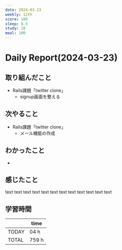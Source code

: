 ```yaml
---
date: 2024-03-23
weekly: 12th
score: 100
sleep: 8.5
study: 10
meal: 100
---
```

# Daily Report(2024-03-23)
## 取り組んだこと
- Rails課題「twitter clone」
	- signup画面を整える
## 次やること
- Rails課題「twitter clone」
	- メール機能の作成
## わかったこと
- 
## 感じたこと
text text text text text text text text text text text text
## 学習時間
|       | time  | 
| ----- | ----- |
| TODAY | 04 h   |
| TOTAL | 759 h |
